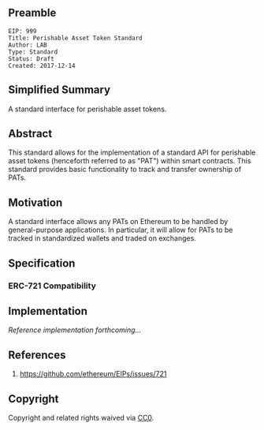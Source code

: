 ## Preamble

    EIP: 999
    Title: Perishable Asset Token Standard
    Author: LAB
    Type: Standard
    Status: Draft
    Created: 2017-12-14

## Simplified Summary

A standard interface for perishable asset tokens.

## Abstract

This standard allows for the implementation of a standard API for perishable asset tokens (henceforth referred to as "PAT") within smart contracts. This standard provides basic functionality to track and transfer ownership of PATs.

## Motivation

A standard interface allows any PATs on Ethereum to be handled by general-purpose applications. In particular, it will allow for PATs to be tracked in standardized wallets and traded on exchanges.

## Specification

### ERC-721 Compatibility


## Implementation

_Reference implementation forthcoming..._

## References

1. https://github.com/ethereum/EIPs/issues/721

## Copyright

Copyright and related rights waived via [CC0](https://creativecommons.org/publicdomain/zero/1.0/).
